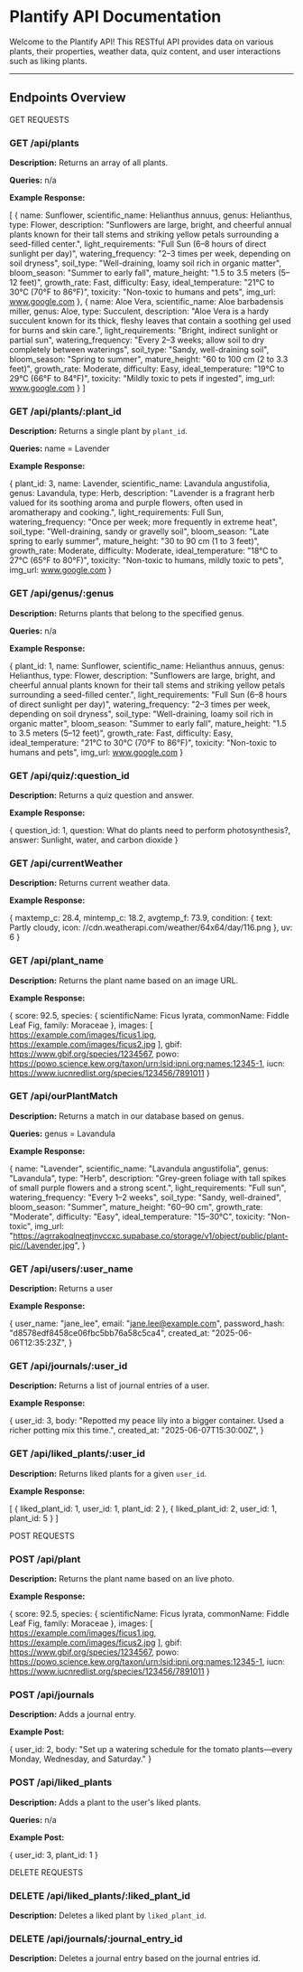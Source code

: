 # Plantify API Documentation

Welcome to the Plantify API! This RESTful API provides data on various plants, their properties, weather data, quiz content, and user interactions such as liking plants.

---

## Endpoints Overview

GET REQUESTS

### GET /api/plants

**Description:** Returns an array of all plants.

**Queries:** n/a

**Example Response:**

[
{
name: Sunflower,
scientific_name: Helianthus annuus,
genus: Helianthus,
type: Flower,
description: "Sunflowers are large, bright, and cheerful annual plants known for their tall stems and striking yellow petals surrounding a seed-filled center.",
light_requirements: "Full Sun (6–8 hours of direct sunlight per day)",
watering_frequency: "2–3 times per week, depending on soil dryness",
soil_type: "Well-draining, loamy soil rich in organic matter",
bloom_season: "Summer to early fall",
mature_height: "1.5 to 3.5 meters (5–12 feet)",
growth_rate: Fast,
difficulty: Easy,
ideal_temperature: "21°C to 30°C (70°F to 86°F)",
toxicity: "Non-toxic to humans and pets",
img_url: www.google.com
},
{
name: Aloe Vera,
scientific_name: Aloe barbadensis miller,
genus: Aloe,
type: Succulent,
description: "Aloe Vera is a hardy succulent known for its thick, fleshy leaves that contain a soothing gel used for burns and skin care.",
light_requirements: "Bright, indirect sunlight or partial sun",
watering_frequency: "Every 2–3 weeks; allow soil to dry completely between waterings",
soil_type: "Sandy, well-draining soil",
bloom_season: "Spring to summer",
mature_height: "60 to 100 cm (2 to 3.3 feet)",
growth_rate: Moderate,
difficulty: Easy,
ideal_temperature: "19°C to 29°C (66°F to 84°F)",
toxicity: "Mildly toxic to pets if ingested",
img_url: www.google.com
}
]

### GET /api/plants/:plant_id

**Description:** Returns a single plant by `plant_id`.

**Queries:** name = Lavender

**Example Response:**

{
plant_id: 3,
name: Lavender,
scientific_name: Lavandula angustifolia,
genus: Lavandula,
type: Herb,
description: "Lavender is a fragrant herb valued for its soothing aroma and purple flowers, often used in aromatherapy and cooking.",
light_requirements: Full Sun,
watering_frequency: "Once per week; more frequently in extreme heat",
soil_type: "Well-draining, sandy or gravelly soil",
bloom_season: "Late spring to early summer",
mature_height: "30 to 90 cm (1 to 3 feet)",
growth_rate: Moderate,
difficulty: Moderate,
ideal_temperature: "18°C to 27°C (65°F to 80°F)",
toxicity: "Non-toxic to humans, mildly toxic to pets",
img_url: www.google.com
}

### GET /api/genus/:genus

**Description:** Returns plants that belong to the specified genus.

**Queries:** n/a

**Example Response:**

{
plant_id: 1,
name: Sunflower,
scientific_name: Helianthus annuus,
genus: Helianthus,
type: Flower,
description: "Sunflowers are large, bright, and cheerful annual plants known for their tall stems and striking yellow petals surrounding a seed-filled center.",
light_requirements: "Full Sun (6–8 hours of direct sunlight per day)",
watering_frequency: "2–3 times per week, depending on soil dryness",
soil_type: "Well-draining, loamy soil rich in organic matter",
bloom_season: "Summer to early fall",
mature_height: "1.5 to 3.5 meters (5–12 feet)",
growth_rate: Fast,
difficulty: Easy,
ideal_temperature: "21°C to 30°C (70°F to 86°F)",
toxicity: "Non-toxic to humans and pets",
img_url: www.google.com
}

### GET /api/quiz/:question_id

**Description:** Returns a quiz question and answer.

**Example Response:**

{
question_id: 1,
question: What do plants need to perform photosynthesis?,
answer: Sunlight, water, and carbon dioxide
}

### GET /api/currentWeather

**Description:** Returns current weather data.

**Example Response:**

{
maxtemp_c: 28.4,
mintemp_c: 18.2,
avgtemp_f: 73.9,
condition:
{
text: Partly cloudy,
icon: //cdn.weatherapi.com/weather/64x64/day/116.png
},
uv: 6
}

### GET /api/plant_name

**Description:** Returns the plant name based on an image URL.

**Example Response:**

{
score: 92.5,
species:
{
scientificName: Ficus lyrata,
commonName: Fiddle Leaf Fig,
family: Moraceae
},
images:
[
https://example.com/images/ficus1.jpg,
https://example.com/images/ficus2.jpg
],
gbif: https://www.gbif.org/species/1234567,
powo: https://powo.science.kew.org/taxon/urn:lsid:ipni.org:names:12345-1,
iucn: https://www.iucnredlist.org/species/123456/7891011
}

### GET /api/ourPlantMatch

**Description:** Returns a match in our database based on genus.

**Queries:** genus = Lavandula

**Example Response:**

{
name: "Lavender",
scientific_name: "Lavandula angustifolia",
genus: "Lavandula",
type: "Herb",
description: "Grey-green foliage with tall spikes of small purple flowers and a strong scent.",
light_requirements: "Full sun",
watering_frequency: "Every 1–2 weeks",
soil_type: "Sandy, well-drained",
bloom_season: "Summer",
mature_height: "60–90 cm",
growth_rate: "Moderate",
difficulty: "Easy",
ideal_temperature: "15–30°C",
toxicity: "Non-toxic",
img_url: "https://agrrakoqlneqtjnvccxc.supabase.co/storage/v1/object/public/plant-pic//Lavender.jpg",
}

### GET /api/users/:user_name

**Description:** Returns a user

**Example Response:**

{
user_name: "jane_lee",
email: "jane.lee@example.com",
password_hash: "d8578edf8458ce06fbc5bb76a58c5ca4",
created_at: "2025-06-06T12:35:23Z",
}

### GET /api/journals/:user_id

**Description:** Returns a list of journal entries of a user.

**Example Response:**

{
user_id: 3,
body: "Repotted my peace lily into a bigger container. Used a richer potting mix this time.",
created_at: "2025-06-07T15:30:00Z",
}

### GET /api/liked_plants/:user_id

**Description:** Returns liked plants for a given `user_id`.

**Example Response:**

[
{
liked_plant_id: 1,
user_id: 1,
plant_id: 2
},
{
liked_plant_id: 2,
user_id: 1,
plant_id: 5
}
]

POST REQUESTS

### POST /api/plant

**Description:** Returns the plant name based on an live photo.

**Example Response:**

{
score: 92.5,
species:
{
scientificName: Ficus lyrata,
commonName: Fiddle Leaf Fig,
family: Moraceae
},
images:
[
https://example.com/images/ficus1.jpg,
https://example.com/images/ficus2.jpg
],
gbif: https://www.gbif.org/species/1234567,
powo: https://powo.science.kew.org/taxon/urn:lsid:ipni.org:names:12345-1,
iucn: https://www.iucnredlist.org/species/123456/7891011
}

### POST /api/journals

**Description:** Adds a journal entry.

**Example Post:**

{
user_id: 2,
body: "Set up a watering schedule for the tomato plants—every Monday, Wednesday, and Saturday."
}

### POST /api/liked_plants

**Description:** Adds a plant to the user's liked plants.

**Queries:** n/a

**Example Post:**

{
user_id: 3,
plant_id: 1
}

DELETE REQUESTS

### DELETE /api/liked_plants/:liked_plant_id

**Description:** Deletes a liked plant by `liked_plant_id`.

### DELETE /api/journals/:journal_entry_id

**Description:** Deletes a journal entry based on the journal entries id.
